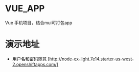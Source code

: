 # VUE_APP
Vue 手机项目，结合mui可打包app
# 演示地址
* 用户名和密码随意
[http://node-ex-light.7e14.starter-us-west-2.openshiftapps.com/]